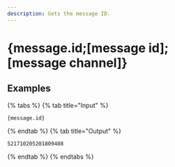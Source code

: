 ```yaml
---
description: Gets the message ID.
---
```

# {message.id;[message id];[message channel]}
## Examples
{% tabs %}
{% tab title="Input" %}
```text
{message.id}
```
{% endtab %}
{% tab title="Output" %}
```text
521710205201809408
```
{% endtab %}
{% endtabs %}